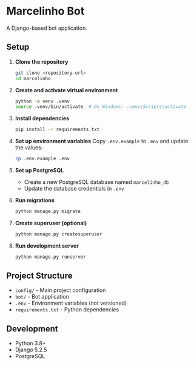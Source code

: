 # Marcelinho Bot

A Django-based bot application.

## Setup

1. **Clone the repository**
   ```bash
   git clone <repository-url>
   cd marcelinho
   ```

2. **Create and activate virtual environment**
   ```bash
   python -m venv .venv
   source .venv/bin/activate  # On Windows: .venv\Scripts\activate
   ```

3. **Install dependencies**
   ```bash
   pip install -r requirements.txt
   ```

4. **Set up environment variables**
   Copy `.env.example` to `.env` and update the values:
   ```bash
   cp .env.example .env
   ```

5. **Set up PostgreSQL**
   - Create a new PostgreSQL database named `marcelinho_db`
   - Update the database credentials in `.env`

6. **Run migrations**
   ```bash
   python manage.py migrate
   ```

7. **Create superuser (optional)**
   ```bash
   python manage.py createsuperuser
   ```

8. **Run development server**
   ```bash
   python manage.py runserver
   ```

## Project Structure

- `config/` - Main project configuration
- `bot/` - Bot application
- `.env` - Environment variables (not versioned)
- `requirements.txt` - Python dependencies

## Development

- Python 3.8+
- Django 5.2.5
- PostgreSQL
